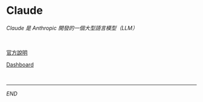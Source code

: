 # Claude

_Claude 是 Anthropic 開發的一個大型語言模型（LLM）_

<br>

[官方說明](https://docs.anthropic.com/en/docs/intro-to-claude)

[Dashboard](https://console.anthropic.com/dashboard)

<br>

___

_END_